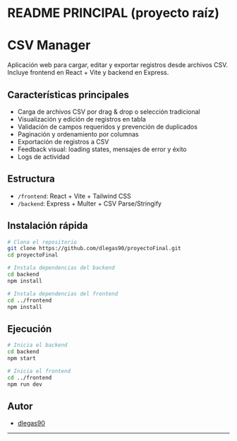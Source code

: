 # README PRINCIPAL (proyecto raíz)

# CSV Manager

Aplicación web para cargar, editar y exportar registros desde archivos CSV.  
Incluye frontend en React + Vite y backend en Express.

## Características principales

- Carga de archivos CSV por drag & drop o selección tradicional
- Visualización y edición de registros en tabla
- Validación de campos requeridos y prevención de duplicados
- Paginación y ordenamiento por columnas
- Exportación de registros a CSV
- Feedback visual: loading states, mensajes de error y éxito
- Logs de actividad

## Estructura

- `/frontend`: React + Vite + Tailwind CSS
- `/backend`: Express + Multer + CSV Parse/Stringify

## Instalación rápida

```bash
# Clona el repositorio
git clone https://github.com/dlegas90/proyectoFinal.git
cd proyectoFinal

# Instala dependencias del backend
cd backend
npm install

# Instala dependencias del frontend
cd ../frontend
npm install
```

## Ejecución

```bash
# Inicia el backend
cd backend
npm start

# Inicia el frontend
cd ../frontend
npm run dev
```

## Autor

- [dlegas90](https://github.com/dlegas90)

---
